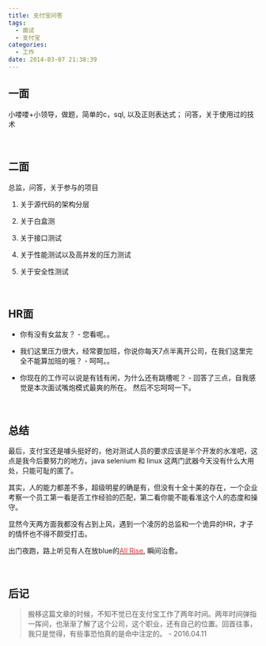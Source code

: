 ```yaml
---
title: 支付宝问答
tags:
  - 面试
  - 支付宝
categories:
  - 工作
date: 2014-03-07 21:38:39
---
```

## **一面**

小喽喽+小领导，做题，简单的c，sql, 以及正则表达式； 问答，关于使用过的技术

<br>

## **二面**

总监，问答，关于参与的项目

1. 关于源代码的架构分层

2. 关于白盒测

3. 关于接口测试

4. 关于性能测试以及高并发的压力测试

5. 关于安全性测试

<br>

## **HR面**

- 你有没有女盆友？ - 您看呢。。

- 我们这里压力很大，经常要加班，你说你每天7点半离开公司，在我们这里完全不能算加班的哦？ - 呵呵。。

- 你现在的工作可以说是有钱有闲，为什么还有跳槽呢？ - 回答了三点，自我感觉是本次面试嘴炮模式最爽的所在。 然后不忘呵呵一下。

<br>

## **总结**

最后，支付宝还是噱头挺好的，他对测试人员的要求应该是半个开发的水准吧，这点是我今后要努力的地方。java selenium 和 linux 这两门武器今天没有什么大用处，只能可耻的匿了。

其实，人的能力都差不多，超级明星的确是有，但没有十全十美的存在，一个企业考察一个员工第一看是否工作经验的匹配，第二看你能不能看准这个人的态度和操守。

显然今天两方面我都没有占到上风，遇到一个凌厉的总监和一个诡异的HR，才子的情怀也不得不颇受打击。

出门夜跑，路上听见有人在放blue的[<span style="color:#E53333;">All Rise</span>](http://v.youku.com/v_show/id_XMjQ2ODMy.html), 瞬间治愈。

<br>

## **后记**

> 搬移这篇文章的时候，不知不觉已在支付宝工作了两年时间。两年时间弹指一挥间，也渐渐了解了这个公司，这个职业，还有自己的位置。回首往事，我只是觉得，有些事恐怕真的是命中注定的。 - 2016.04.11